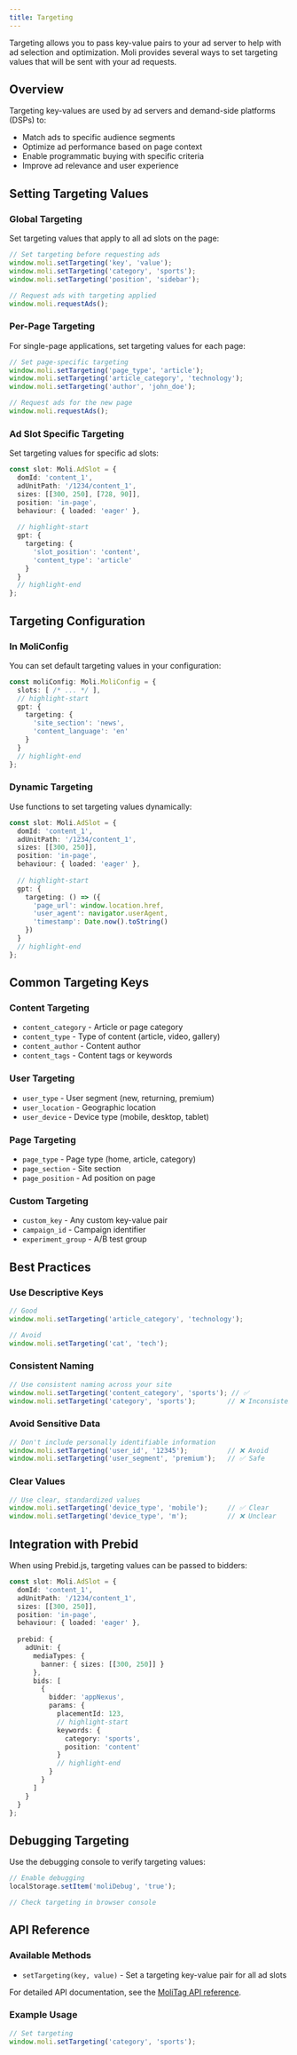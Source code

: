 ```yaml
---
title: Targeting
---
```


Targeting allows you to pass key-value pairs to your ad server to help with ad selection and optimization. Moli provides several ways to set targeting values that will be sent with your ad requests.

## Overview

Targeting key-values are used by ad servers and demand-side platforms (DSPs) to:

- Match ads to specific audience segments
- Optimize ad performance based on page context
- Enable programmatic buying with specific criteria
- Improve ad relevance and user experience

## Setting Targeting Values

### Global Targeting

Set targeting values that apply to all ad slots on the page:

```ts
// Set targeting before requesting ads
window.moli.setTargeting('key', 'value');
window.moli.setTargeting('category', 'sports');
window.moli.setTargeting('position', 'sidebar');

// Request ads with targeting applied
window.moli.requestAds();
```

### Per-Page Targeting

For single-page applications, set targeting values for each page:

```ts
// Set page-specific targeting
window.moli.setTargeting('page_type', 'article');
window.moli.setTargeting('article_category', 'technology');
window.moli.setTargeting('author', 'john_doe');

// Request ads for the new page
window.moli.requestAds();
```

### Ad Slot Specific Targeting

Set targeting values for specific ad slots:

```ts
const slot: Moli.AdSlot = {
  domId: 'content_1',
  adUnitPath: '/1234/content_1',
  sizes: [[300, 250], [728, 90]],
  position: 'in-page',
  behaviour: { loaded: 'eager' },
  
  // highlight-start
  gpt: {
    targeting: {
      'slot_position': 'content',
      'content_type': 'article'
    }
  }
  // highlight-end
};
```

## Targeting Configuration

### In MoliConfig

You can set default targeting values in your configuration:

```ts
const moliConfig: Moli.MoliConfig = {
  slots: [ /* ... */ ],
  // highlight-start
  gpt: {
    targeting: {
      'site_section': 'news',
      'content_language': 'en'
    }
  }
  // highlight-end
};
```

### Dynamic Targeting

Use functions to set targeting values dynamically:

```ts
const slot: Moli.AdSlot = {
  domId: 'content_1',
  adUnitPath: '/1234/content_1',
  sizes: [[300, 250]],
  position: 'in-page',
  behaviour: { loaded: 'eager' },
  
  // highlight-start
  gpt: {
    targeting: () => ({
      'page_url': window.location.href,
      'user_agent': navigator.userAgent,
      'timestamp': Date.now().toString()
    })
  }
  // highlight-end
};
```

## Common Targeting Keys

### Content Targeting

- `content_category` - Article or page category
- `content_type` - Type of content (article, video, gallery)
- `content_author` - Content author
- `content_tags` - Content tags or keywords

### User Targeting

- `user_type` - User segment (new, returning, premium)
- `user_location` - Geographic location
- `user_device` - Device type (mobile, desktop, tablet)

### Page Targeting

- `page_type` - Page type (home, article, category)
- `page_section` - Site section
- `page_position` - Ad position on page

### Custom Targeting

- `custom_key` - Any custom key-value pair
- `campaign_id` - Campaign identifier
- `experiment_group` - A/B test group

## Best Practices

### Use Descriptive Keys

```ts
// Good
window.moli.setTargeting('article_category', 'technology');

// Avoid
window.moli.setTargeting('cat', 'tech');
```

### Consistent Naming

```ts
// Use consistent naming across your site
window.moli.setTargeting('content_category', 'sports'); // ✅
window.moli.setTargeting('category', 'sports');        // ❌ Inconsistent
```

### Avoid Sensitive Data

```ts
// Don't include personally identifiable information
window.moli.setTargeting('user_id', '12345');          // ❌ Avoid
window.moli.setTargeting('user_segment', 'premium');   // ✅ Safe
```

### Clear Values

```ts
// Use clear, standardized values
window.moli.setTargeting('device_type', 'mobile');     // ✅ Clear
window.moli.setTargeting('device_type', 'm');          // ❌ Unclear
```

## Integration with Prebid

When using Prebid.js, targeting values can be passed to bidders:

```ts
const slot: Moli.AdSlot = {
  domId: 'content_1',
  adUnitPath: '/1234/content_1',
  sizes: [[300, 250]],
  position: 'in-page',
  behaviour: { loaded: 'eager' },
  
  prebid: {
    adUnit: {
      mediaTypes: {
        banner: { sizes: [[300, 250]] }
      },
      bids: [
        {
          bidder: 'appNexus',
          params: {
            placementId: 123,
            // highlight-start
            keywords: {
              category: 'sports',
              position: 'content'
            }
            // highlight-end
          }
        }
      ]
    }
  }
};
```

## Debugging Targeting

Use the debugging console to verify targeting values:

```ts
// Enable debugging
localStorage.setItem('moliDebug', 'true');

// Check targeting in browser console
```

## API Reference

### Available Methods

- `setTargeting(key, value)` - Set a targeting key-value pair for all ad slots

For detailed API documentation, see the [MoliTag API reference](/api/types/moliRuntime/namespaces/MoliRuntime/interfaces/MoliTag).

### Example Usage

```ts
// Set targeting
window.moli.setTargeting('category', 'sports');

